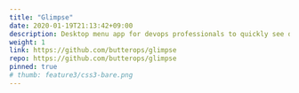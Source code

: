```yaml
---
title: "Glimpse"
date: 2020-01-19T21:13:42+09:00
description: Desktop menu app for devops professionals to quickly see details of running services from all aws accounts, along with relevant cloudwatch metrics and logs.
weight: 1
link: https://github.com/butterops/glimpse
repo: https://github.com/butterops/glimpse
pinned: true
# thumb: feature3/css3-bare.png
---
```

